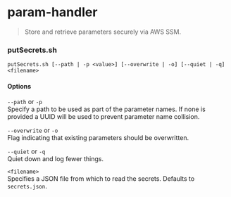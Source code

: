 # param-handler

> Store and retrieve parameters securely via AWS SSM.


### putSecrets.sh
```
putSecrets.sh [--path | -p <value>] [--overwrite | -o] [--quiet | -q] <filename>
```

#### Options
`--path` or `-p`  
Specify a path to be used as part of the parameter names. If none is provided a UUID will be used to prevent parameter name collision.

`--overwrite` or `-o`  
Flag indicating that existing parameters should be overwritten.

`--quiet` or `-q`  
Quiet down and log fewer things.

`<filename>`  
Specifies a JSON file from which to read the secrets.  Defaults to `secrets.json`.
